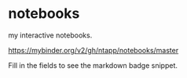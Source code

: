 # notebooks
my interactive notebooks.

https://mybinder.org/v2/gh/ntapp/notebooks/master

Fill in the fields to see the markdown badge snippet.

